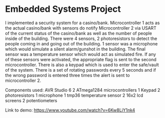 # Embedded Systems Project
I implemented a security system for a casino/bank. Microcontroller 1 acts as the actual casino/bank with sensors do notify Microcontroller 2 via USART of the current status of the casino/bank as well as the number of people inside of the building.
There were 4 sensors, 2 photoresistors to detect the people coming in and going out of the building. 1 sensor was a microphone which would simulate a silent alarm/gunshot in the building. The final sensor was a temperature sensor which would act as simulated fire. If any of these sensors were activated, the appropriate flag is sent to the second microcontroller.
There is also a keypad which is used to enter the safe/vault of the system. There is a set of rotating passwords every 5 seconds and if the wrong password is entered three times the alert is sent to microcontroller 2.

Components used:
AVR Studio 6
2 ATmega1284 microcontrollers
1 Keypad
2 photoresistors
1 microphone
1 tmp36 temperature sensor
2 16x2 lcd screens
2 potentiometers 

Link to demo: https://www.youtube.com/watch?v=6Kw8LiY1nk4
